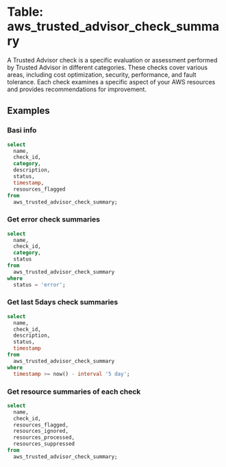 # Table: aws_trusted_advisor_check_summary

A Trusted Advisor check is a specific evaluation or assessment performed by Trusted Advisor in different categories. These checks cover various areas, including cost optimization, security, performance, and fault tolerance. Each check examines a specific aspect of your AWS resources and provides recommendations for improvement.

## Examples

### Basi info

```sql
select
  name,
  check_id,
  category,
  description,
  status,
  timestamp,
  resources_flagged
from
  aws_trusted_advisor_check_summary;
```

### Get error check summaries

```sql
select
  name,
  check_id,
  category,
  status
from
  aws_trusted_advisor_check_summary
where
  status = 'error';
```

### Get last 5days check summaries

```sql
select
  name,
  check_id,
  description,
  status,
  timestamp
from
  aws_trusted_advisor_check_summary
where
  timestamp >= now() - interval '5 day';
```

### Get resource summaries of each check

```sql
select
  name,
  check_id,
  resources_flagged,
  resources_ignored,
  resources_processed,
  resources_suppressed
from
  aws_trusted_advisor_check_summary;
```
